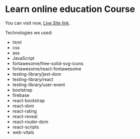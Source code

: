 # Learn online education Course

You can visit now, [Live Site link](https://sshiponnn.netlify.app/).

Technologies we used:
- html
- css
- ass
- JavaScript
-  fortawesome/free-solid-svg-icons
-  fortawesome/react-fontawesome
-  testing-library/jest-dom
-  testing-library/react
-  testing-library/user-event
-  bootstrap
-  firebase
-  react-bootstrap
-  react-dom
-  react-rating
-  react-reveal
-  react-router-dom
-  react-scripts
-  web-vitals